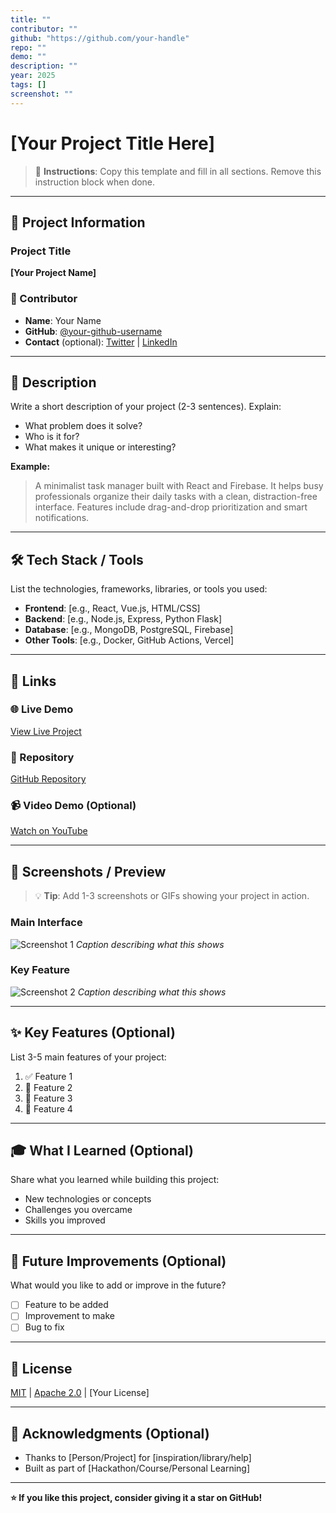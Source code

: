 ```yaml
---
title: ""
contributor: ""
github: "https://github.com/your-handle"
repo: ""
demo: ""
description: ""
year: 2025
tags: []
screenshot: ""
---
```


# [Your Project Title Here]

> 📝 **Instructions**: Copy this template and fill in all sections. Remove this instruction block when done.

---

## 🎯 Project Information

### Project Title

**[Your Project Name]**

### 👤 Contributor

- **Name**: Your Name
- **GitHub**: [@your-github-username](https://github.com/your-github-username)
- **Contact** (optional): [Twitter](https://twitter.com/yourhandle) | [LinkedIn](https://linkedin.com/in/yourprofile)

---

## 📖 Description

Write a short description of your project (2-3 sentences). Explain:

- What problem does it solve?
- Who is it for?
- What makes it unique or interesting?

**Example:**

> A minimalist task manager built with React and Firebase. It helps busy professionals organize their daily tasks with a clean, distraction-free interface. Features include drag-and-drop prioritization and smart notifications.

---

## 🛠️ Tech Stack / Tools

List the technologies, frameworks, libraries, or tools you used:

- **Frontend**: [e.g., React, Vue.js, HTML/CSS]
- **Backend**: [e.g., Node.js, Express, Python Flask]
- **Database**: [e.g., MongoDB, PostgreSQL, Firebase]
- **Other Tools**: [e.g., Docker, GitHub Actions, Vercel]

---

## 🔗 Links

### 🌐 Live Demo

[View Live Project](https://your-project-url.com)

### 📂 Repository

[GitHub Repository](https://github.com/yourusername/your-repo)

### 📹 Video Demo (Optional)

[Watch on YouTube](https://youtube.com/your-video)

---

## 📸 Screenshots / Preview

> 💡 **Tip**: Add 1-3 screenshots or GIFs showing your project in action.

### Main Interface

![Screenshot 1](url-to-screenshot-1.png)
_Caption describing what this shows_

### Key Feature

![Screenshot 2](url-to-screenshot-2.png)
_Caption describing what this shows_

---

## ✨ Key Features (Optional)

List 3-5 main features of your project:

1. ✅ Feature 1
2. 🔄 Feature 2
3. 🎨 Feature 3
4. 🚀 Feature 4

---

## 🎓 What I Learned (Optional)

Share what you learned while building this project:

- New technologies or concepts
- Challenges you overcame
- Skills you improved

---

## 🔮 Future Improvements (Optional)

What would you like to add or improve in the future?

- [ ] Feature to be added
- [ ] Improvement to make
- [ ] Bug to fix

---

## 📜 License

[MIT](LICENSE) | [Apache 2.0](LICENSE) | [Your License]

---

## 🙏 Acknowledgments (Optional)

- Thanks to [Person/Project] for [inspiration/library/help]
- Built as part of [Hackathon/Course/Personal Learning]

---

**⭐ If you like this project, consider giving it a star on GitHub!**

